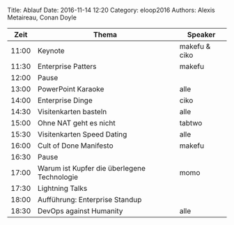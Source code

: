 Title: Ablauf
Date: 2016-11-14 12:20
Category: eloop2016
Authors: Alexis Metaireau, Conan Doyle

| Zeit  | Thema                                       | Speaker       |
|-------|---------------------------------------------|---------------|
| 11:00 | Keynote                                     | makefu & ciko |
| 11:30 | Enterprise Patters                          | makefu        |
| 12:00 | Pause                                       |               |
| 13:00 | PowerPoint Karaoke                          | alle          |
| 14:00 | Enterprise Dinge                            | ciko          |
| 14:30 | Visitenkarten basteln                       | alle          |
| 15:00 | Ohne NAT geht es nicht                      | tabtwo        |
| 15:30 | Visitenkarten Speed Dating                  | alle          |
| 16:00 | Cult of Done Manifesto                      | makefu        |
| 16:30 | Pause                                       |               |
| 17:00 | Warum ist Kupfer die überlegene Technologie | momo          |
| 17:30 | Lightning Talks                             |               |
| 18:00 | Aufführung: Enterprise Standup              |               |
| 18:30 | DevOps against Humanity                     | alle          |

